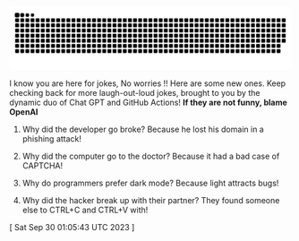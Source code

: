 <picture>
  <source media="(prefers-color-scheme: dark)" srcset="https://raw.githubusercontent.com/platane/platane/output/github-contribution-grid-snake-dark.svg">
  <source media="(prefers-color-scheme: light)" srcset="https://raw.githubusercontent.com/platane/platane/output/github-contribution-grid-snake.svg">
  <img alt="github contribution grid snake animation" src="https://raw.githubusercontent.com/platane/platane/output/github-contribution-grid-snake.svg">
</picture>


I know you are here for jokes, No worries !!
Here are some new ones. Keep checking back for more laugh-out-loud jokes, brought to you by the dynamic duo of Chat GPT and GitHub Actions! __If they are not funny, blame OpenAI__
 
1. Why did the developer go broke? Because he lost his domain in a phishing attack!

2. Why did the computer go to the doctor? Because it had a bad case of CAPTCHA!

3. Why do programmers prefer dark mode? Because light attracts bugs!

4. Why did the hacker break up with their partner? They found someone else to CTRL+C and CTRL+V with!
 
[ 
Sat Sep 30 01:05:43 UTC 2023
 ]
